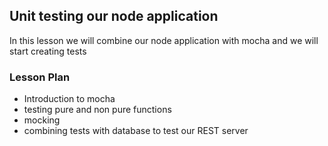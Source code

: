 ## Unit testing our node application

In this lesson we will combine our node application with mocha and we will start creating tests

### Lesson Plan

- Introduction to mocha
- testing pure and non pure functions
- mocking
- combining tests with database to test our REST server